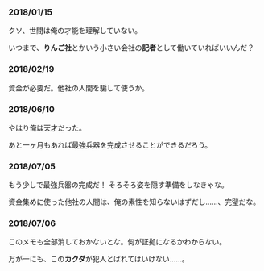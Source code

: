 ### 2018/01/15

クソ、世間は俺の才能を理解していない。

いつまで、**りんご社**とかいう小さい会社の**記者**として働いていればいいんだ？

### 2018/02/19

資金が必要だ。他社の人間を騙して使うか。

### 2018/06/10

やはり俺は天才だった。

あと一ヶ月もあれば最強兵器を完成させることができるだろう。

### 2018/07/05

もう少しで最強兵器の完成だ！ そろそろ姿を隠す準備をしなきゃな。

資金集めに使った他社の人間は、俺の素性を知らないはずだし……、完璧だな。

### 2018/07/06

このメモも全部消しておかないとな。何が証拠になるかわからない。

万が一にも、この**カクダ**が犯人とばれてはいけない……。

